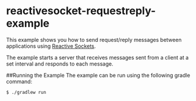 reactivesocket-requestreply-example
===

This example shows you how to send request/reply messages between applications using [Reactive Sockets](http://reactivesocket.io/).

The example starts a server that receives messages sent from a client at a set interval and responds to each message.

##Running the Example
The example can be run using the following gradle command:

```
$ ./gradlew run
```